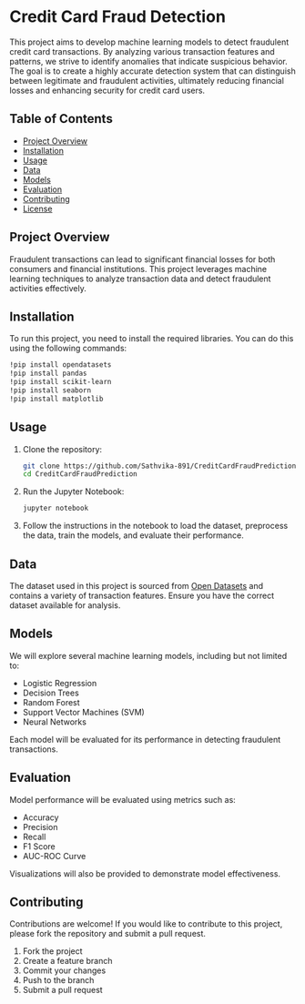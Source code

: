 # Credit Card Fraud Detection

This project aims to develop machine learning models to detect fraudulent credit card transactions. By analyzing various transaction features and patterns, we strive to identify anomalies that indicate suspicious behavior. The goal is to create a highly accurate detection system that can distinguish between legitimate and fraudulent activities, ultimately reducing financial losses and enhancing security for credit card users.

## Table of Contents

- [Project Overview](#project-overview)
- [Installation](#installation)
- [Usage](#usage)
- [Data](#data)
- [Models](#models)
- [Evaluation](#evaluation)
- [Contributing](#contributing)
- [License](#license)

## Project Overview

Fraudulent transactions can lead to significant financial losses for both consumers and financial institutions. This project leverages machine learning techniques to analyze transaction data and detect fraudulent activities effectively.

## Installation

To run this project, you need to install the required libraries. You can do this using the following commands:

```bash
!pip install opendatasets
!pip install pandas
!pip install scikit-learn
!pip install seaborn
!pip install matplotlib
```

## Usage

1. Clone the repository:
   ```bash
   git clone https://github.com/Sathvika-891/CreditCardFraudPrediction.git
   cd CreditCardFraudPrediction
   ```

2. Run the Jupyter Notebook:
   ```bash
   jupyter notebook
   ```

3. Follow the instructions in the notebook to load the dataset, preprocess the data, train the models, and evaluate their performance.

## Data

The dataset used in this project is sourced from [Open Datasets](https://www.opendatasets.com/) and contains a variety of transaction features. Ensure you have the correct dataset available for analysis.

## Models

We will explore several machine learning models, including but not limited to:

- Logistic Regression
- Decision Trees
- Random Forest
- Support Vector Machines (SVM)
- Neural Networks

Each model will be evaluated for its performance in detecting fraudulent transactions.

## Evaluation

Model performance will be evaluated using metrics such as:

- Accuracy
- Precision
- Recall
- F1 Score
- AUC-ROC Curve

Visualizations will also be provided to demonstrate model effectiveness.

## Contributing

Contributions are welcome! If you would like to contribute to this project, please fork the repository and submit a pull request. 

1. Fork the project
2. Create a feature branch
3. Commit your changes
4. Push to the branch
5. Submit a pull request
